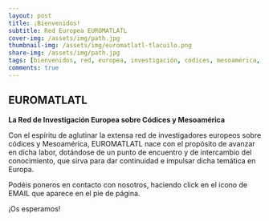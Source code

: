```yaml
---
layout: post
title: ¡Bienvenidos!
subtitle: Red Europea EUROMATLATL
cover-img: /assets/img/path.jpg
thumbnail-img: /assets/img/euromatlatl-tlacuilo.png
share-img: /assets/img/path.jpg
tags: [bienvenidos, red, europea, investigación, códices, mesoamérica, euromatlatl]
comments: true
---
```


## EUROMATLATL

**La Red de Investigación Europea sobre Códices y Mesoamérica**

Con el espíritu de aglutinar la extensa red de investigadores europeos sobre códices y Mesoamérica, EUROMATLATL nace con el propósito de avanzar en dicha labor, dotándose de un punto de encuentro y de intercambio del conocimiento, que sirva para dar continuidad e impulsar dicha temática en Europa.

Podéis poneros en contacto con nosotros, haciendo click en el icono de EMAIL que aparece en el pie de página.

¡Os esperamos!
